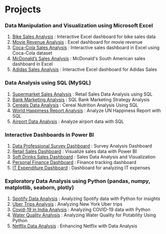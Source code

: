 # Projects
### Data Manipulation and Visualization using Microsoft Excel
1. [Bike Sales Analysis](https://github.com/aravindbc/Data-Analysis-Projects/tree/f99620b6054fddef689546d8cbd44a0f07b67a4c/Bike%20Sales%20Analysis) : Interactive Excel dashboard for bike sales data
2. [Movie Revenue Analysis](https://github.com/aravindbc/Data-Analysis-Projects/tree/cd67baf49356bc71350156db1bf501963c399f34/Movie%20Revenue%20Analysis) : Excel dashboard for movie revenue
3. [Coca-Cola Sales Analysis](https://github.com/aravindbc/Data-Analysis-Projects/tree/f4aa702094c5307c9b15a9fdab3995c2bc64b514/Coca-Cola%20Sales%20Analysis) : Interactive sales dashboard in Excel using Coca-Cola dataset
4. [McDonald’s Sales Analysis](https://github.com/aravindbc/Data-Analysis-Projects/tree/8fd8a1c97c4b4e5fcb7a4e1e026e46daed184beb/McDonald%E2%80%99s%20Sales%20Analysis) : McDonald's South American sales dashboard in Excel
5. [Adidas Sales Analysis](https://github.com/aravindbc/Data-Analysis-Projects/tree/97e410a27b09055792bfc16ef349aa0c585a34b7/Adidas%20Sales%20Analysis) : Interactive Excel dashboard for Adidas Sales
### Data Analysis using SQL (MySQL)
1. [Supermarket Sales Analysis](https://github.com/aravindbc/Data-Analysis-Projects/tree/daadb58339d584d2cbc1ea8a53f7f5f89c9eaba6/Supermarket%20Sales%20Analysis) : Retail Sales Data Analysis using SQL
2. [Bank Marketing Analysis](https://github.com/aravindbc/Data-Analysis-Projects/tree/ee6fd3d9141e88d8fdeefb6feafa967750abaaeb/Bank%20Marketing%20Analysis) : SQL Bank Marketing Strategy Analysis
3. [Cereals Data Analysis](https://github.com/aravindbc/Data-Analysis-Projects/tree/4d442a6852c4fee85976de5f16e7be1733eac410/Cereals%20Data%20Analysis) : Cereal Nutrition Analysis Using SQL
4. [World Happiness Report Analysis](https://github.com/aravindbc/Data-Analysis-Projects/tree/723e2e4a49b1a7a05c2593ad4525a04f05eb29db/World%20Happiness%20Report%20Analysis) : Analyze UN Happiness Report with SQL
5. [Airport Data Analysis](https://github.com/aravindbc/Data-Analysis-Projects/tree/01ca5528581e187f774e0686978deb8959d6ab1d/Airport%20Data%20Analysis) : Analyze airport data with SQL
### Interactive Dashboards in Power BI
1. [Data Professional Survey Dashboard](https://github.com/aravindbc/Data-Analysis-Projects/tree/6a11d65cdd764fdbdcceb1f3192bc695a94d86a8/Data%20Professional%20Survey%20Dashboard) : Survey Analysis Dashboard
2. [Retail Sales Dashboard](https://github.com/aravindbc/Data-Analysis-Projects/tree/22e3e809eaf31c3fa44fd1b5101ba1620c560d43/Retail%20Sales%20Dashboard) : Visualize sales data with Power BI
3. [Soft Drinks Sales Dashboard](https://github.com/aravindbc/Data-Analysis-Projects/tree/e7ee9ef9ec189c02c4b70cb07d2fa18d699c76ef/Soft%20Drinks%20Sales%20Dashboard) : Sales Data Analysis and Visualization
4. [Personal Finance Dashboard](https://github.com/aravindbc/Data-Analysis-Projects/tree/ee197ee64ef64bb26226ca98e69adf097bc953d2/Personal%20Finance%20Dashboard) : Finance tracking dashboard
5. [IT Expenditure Dashboard](https://github.com/aravindbc/Data-Analysis-Projects/tree/fd468686b14312b153d8ca7cc12239817e0e4339/IT%20Expenditure%20Dashboard) : Dashboard for analyzing IT expenses
### Exploratory Data Analysis using Python (pandas, numpy, matplotlib, seaborn, plotly)
1. [Spotify Data Analysis](https://github.com/aravindbc/Data-Analysis-Projects/tree/29330f5ca70b0758c8fbbed85e4bb309ba235ee1/Spotify%20Data%20Analysis) : Analyzing Spotify data with Python for insights
2. [Uber Trips Analysis](https://github.com/aravindbc/Data-Analysis-Projects/tree/5e9fa7616549e6870c6c9a098555791dff92ec37/Uber%20Trips%20Analysis) : Analyzing New York Uber trips
3. [Covid-19 in India Analysis](https://github.com/aravindbc/Data-Analysis-Projects/tree/57142addf8a16e7e116c218e94ad20f483f94ef5/Covid-19%20in%20India%20Analysis) : Analyzing COVID-19 data with Python
4. [Water Quality Analysis](https://github.com/aravindbc/Data-Analysis-Projects/tree/a2c7bfd50bff00c1ed6dd92311d6d9ea4036297a/Water%20Quality%20Analysis) : Analyzing Water Quality for Potability Using Python
5. [Netflix Data Analysis](https://github.com/aravindbc/Data-Analysis-Projects/tree/b971c0f3facbfd99e63e47040e9b579b9bedd35a/Netflix%20Data%20Analysis) : Enhancing Netflix with Data Analysis
